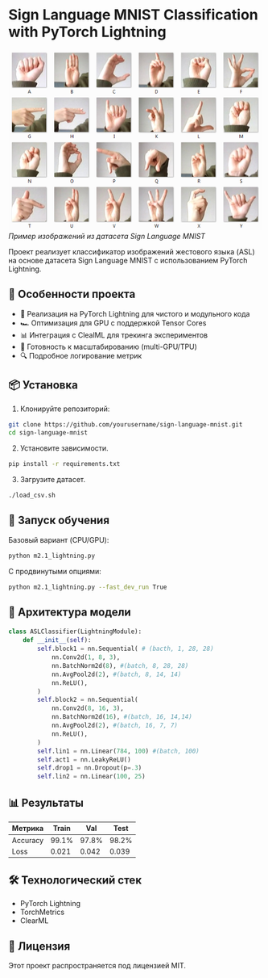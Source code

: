 # Sign Language MNIST Classification with PyTorch Lightning

![Sign Language MNIST Example](assets/amer_sign2.png)  
*Пример изображений из датасета Sign Language MNIST*

Проект реализует классификатор изображений жестового языка (ASL) на основе датасета Sign Language MNIST с использованием PyTorch Lightning.

## 📌 Особенности проекта

- 🚀 Реализация на PyTorch Lightning для чистого и модульного кода
- 🏎️ Оптимизация для GPU с поддержкой Tensor Cores
- 📊 Интеграция с ClealML для трекинга экспериментов
- 🧩 Готовность к масштабированию (multi-GPU/TPU)
- 🔍 Подробное логирование метрик

## 📦 Установка

1. Клонируйте репозиторий:
```bash
git clone https://github.com/yourusername/sign-language-mnist.git
cd sign-language-mnist
```
2. Установите зависимости.
```bash
pip install -r requirements.txt
```
3. Загрузите датасет.
```bash
./load_csv.sh
```
## 🏃 Запуск обучения

Базовый вариант (CPU/GPU):
```bash
python m2.1_lightning.py
```
С продвинутыми опциями:
```bash
python m2.1_lightning.py --fast_dev_run True
```
## 🧠 Архитектура модели
```python
class ASLClassifier(LightningModule):
    def __init__(self):
        self.block1 = nn.Sequential( # (bacth, 1, 28, 28)
            nn.Conv2d(1, 8, 3),
            nn.BatchNorm2d(8), #(batch, 8, 28, 28)
            nn.AvgPool2d(2), #(batch, 8, 14, 14)
            nn.ReLU(),
        )
        self.block2 = nn.Sequential(
            nn.Conv2d(8, 16, 3),
            nn.BatchNorm2d(16), #(batch, 16, 14,14)
            nn.AvgPool2d(2), #(batch, 16, 7, 7)
            nn.ReLU(),
        )
        self.lin1 = nn.Linear(784, 100) #(batch, 100)
        self.act1 = nn.LeakyReLU()
        self.drop1 = nn.Dropout(p=.3)
        self.lin2 = nn.Linear(100, 25)
```
## 📊 Результаты

| Метрика            | Train   | Val     | Test    |
|--------------------|---------|---------|---------|
| Accuracy           | 99.1%   | 97.8%   | 98.2%   |
| Loss               | 0.021   | 0.042   | 0.039   |


## 🛠️ Технологический стек
   * PyTorch Lightning
   * TorchMetrics
   * ClearML
  
## 📜 Лицензия
Этот проект распространяется под лицензией MIT.